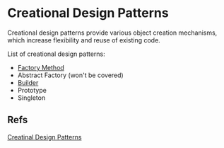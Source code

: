# **Creational Design Patterns**

Creational design patterns provide various object creation mechanisms, which increase flexibility and reuse of existing code.

List of creational design patterns:
- [Factory Method](./factory.md)
- Abstract Factory (won't be covered)
- [Builder](./builder.md)
- Prototype
- Singleton


## Refs
[Creatinal Design Patterns](https://refactoring.guru/design-patterns/creational-patterns)

